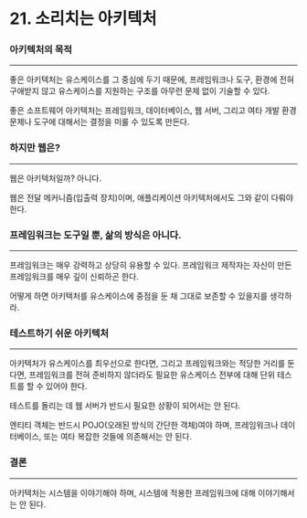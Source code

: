 # 21. 소리치는 아키텍처

### 아키텍처의 목적

---

좋은 아키텍처는 유스케이스를 그 중심에 두기 때문에, 프레임워크나 도구, 환경에 전혀 구애받지 않고 유스케이스를 지원하는 구조를 아무런 문제 없이 기술할 수 있다.

좋은 소프트웨어 아키텍처는 프레임워크, 데이터베이스, 웹 서버, 그리고 여타 개발 환경 문제나 도구에 대해서는 결정을 미룰 수 있도록 만든다.

### 하지만 웹은?

---

웹은 아키텍처일까? 아니다.

웹은 전달 메커니즘(입출력 장치)이며, 애플리케이션 아키텍처에서도 그와 같이 다뤄야 한다.

### 프레임워크는 도구일 뿐, 삶의 방식은 아니다.

---

프레임워크는 매우 강력하고 상당히 유용할 수 있다. 프레임워크 제작자는 자신이 만든 프레임워크를 매우 깊이 신뢰하곤 한다.

어떻게 하면 아키텍처를 유스케이스에 중점을 둔 채 그대로 보존할 수 있을지를 생각하라.

### 테스트하기 쉬운 아키텍처

---

아키텍처가 유스케이스를 최우선으로 한다면, 그리고 프레임워크와는 적당한 거리를 둔다면, 프레임워크를 전혀 준비하지 않더라도 필요한 유스케이스 전부에 대해 단위 테스트를 할 수 있어야 한다.

테스트를 돌리는 데 웹 서버가 반드시 필요한 상황이 되어서는 안 된다.

엔티티 객체는 반드시 POJO(오래된 방식의 간단한 객체)여야 하며, 프레임워크나 데이터베이스, 또는 여타 복잡한 것들에 의존해서는 안 된다.

### 결론

---

아키텍처는 시스템을 이야기해야 하며, 시스템에 적용한 프레임워크에 대해 이야기해서는 안 된다.